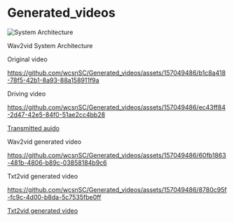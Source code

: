 # Generated_videos

![System Architecture](https://github.com/wcsnSC/Generated_videos/assets/157049486/cca96d72-c06a-4515-8e0c-e629fe059273)

Wav2vid System Architecture

Original video 

https://github.com/wcsnSC/Generated_videos/assets/157049486/b1c8a418-78f5-42b1-8a93-88a158911f9a

Driving video

https://github.com/wcsnSC/Generated_videos/assets/157049486/ec43ff84-2d47-42e5-84f0-51ae2cc4bb28


[Transmitted auido](https://s31.aconvert.com/convert/p3r68-cdx67/0ofva-1mz7u.wav)


Wav2vid generated video

https://github.com/wcsnSC/Generated_videos/assets/157049486/60fb1863-481b-4806-b89c-03858184b9c6


Txt2vid generated video

https://github.com/wcsnSC/Generated_videos/assets/157049486/8780c95f-fc9c-4d00-b8da-5c7535fbe0ff


[Txt2vid generated video](https://s17.aconvert.com/convert/p3r68-cdx67/nvjhj-q1omx.mp3)<br>





